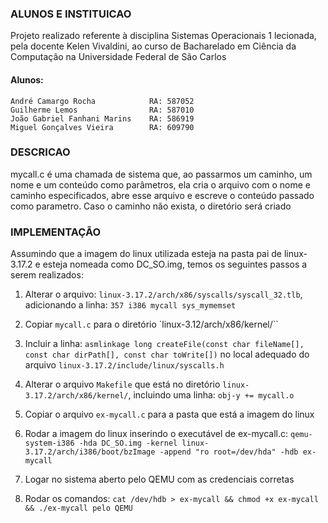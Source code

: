 ### ALUNOS E INSTITUICAO
Projeto realizado referente à disciplina Sistemas Operacionais 1 lecionada, pela docente Kelen Vivaldini, ao curso de Bacharelado em Ciência da Computação na Universidade Federal de São Carlos

#### Alunos:
    André Camargo Rocha            RA: 587052
    Guilherme Lemos                RA: 587010
    João Gabriel Fanhani Marins    RA: 586919
    Miguel Gonçalves Vieira        RA: 609790

### DESCRICAO

mycall.c é uma chamada de sistema que, ao passarmos um caminho, um nome e um conteúdo como parâmetros, ela cria o arquivo com o nome e caminho especificados, abre esse arquivo e escreve o conteúdo passado como parametro. Caso o caminho não exista, o diretório será criado

### IMPLEMENTAÇÃO

  Assumindo que a imagem do linux utilizada esteja na pasta pai de linux-3.17.2 e esteja nomeada como DC_SO.img, temos os seguintes passos a serem realizados:

  1. Alterar o arquivo:
        `linux-3.17.2/arch/x86/syscalls/syscall_32.tlb`, adicionando a linha: `357 i386 mycall sys_mymemset`

  2. Copiar `mycall.c` para o diretório `linux-3.12/arch/x86/kernel/``

  3. Incluir a linha:
	`asmlinkage long createFile(const char fileName[], const char dirPath[], const char toWrite[])` no local adequado do arquivo `linux-3.17.2/include/linux/syscalls.h`

  4. Alterar o arquivo `Makefile` que está no diretório `linux-3.17.2/arch/x86/kernel/`, incluindo uma linha:
	`obj-y += mycall.o`

  5. Copiar o arquivo `ex-mycall.c` para a pasta que está a imagem do linux

  6. Rodar a imagem do linux inserindo o executável de ex-mycall.c:
	 `qemu-system-i386 -hda DC_SO.img -kernel linux-3.17.2/arch/i386/boot/bzImage -append "ro root=/dev/hda" -hdb ex-mycall`

  7. Logar no sistema aberto pelo QEMU com as credenciais corretas

  8. Rodar os comandos: `cat /dev/hdb > ex-mycall && chmod +x ex-mycall && ./ex-mycall pelo QEMU`
